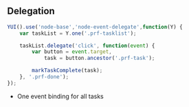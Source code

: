 ##  Delegation

```javascript
YUI().use('node-base','node-event-delegate',function(Y) {
    var taskList = Y.one('.prf-tasklist');

    taskList.delegate('click', function(event) {
        var button = event.target,
            task = button.ancestor('.prf-task');

        markTaskComplete(task);
    }, '.prf-done');
});
```

- One event binding for all tasks
<!-- .element: class="fragment" -->
